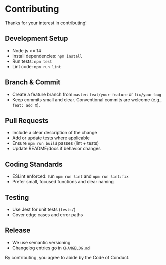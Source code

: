 # Contributing

Thanks for your interest in contributing!

## Development Setup
- Node.js >= 14
- Install dependencies: `npm install`
- Run tests: `npm test`
- Lint code: `npm run lint`

## Branch & Commit
- Create a feature branch from `master`: `feat/your-feature` or `fix/your-bug`
- Keep commits small and clear. Conventional commits are welcome (e.g., `feat: add X`).

## Pull Requests
- Include a clear description of the change
- Add or update tests where applicable
- Ensure `npm run build` passes (lint + tests)
- Update README/docs if behavior changes

## Coding Standards
- ESLint enforced: run `npm run lint` and `npm run lint:fix`
- Prefer small, focused functions and clear naming

## Testing
- Use Jest for unit tests (`tests/`)
- Cover edge cases and error paths

## Release
- We use semantic versioning
- Changelog entries go in `CHANGELOG.md`

By contributing, you agree to abide by the Code of Conduct.
